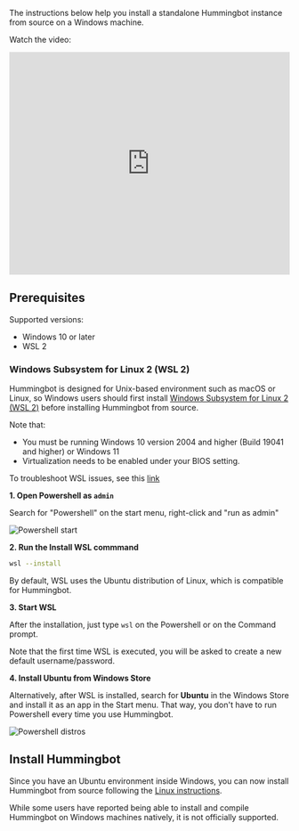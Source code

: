 The instructions below help you install a standalone Hummingbot instance from source on a Windows machine.

Watch the video:

<iframe style="width:100%; min-height:400px;" src="https://www.youtube.com/embed/i2Qb8vTLHbs" frameborder="0" allow="accelerometer; autoplay; encrypted-media; gyroscope; picture-in-picture" allowfullscreen></iframe>

## Prerequisites

Supported versions:

* Windows 10 or later
* WSL 2

### Windows Subsystem for Linux 2 (WSL 2)

Hummingbot is designed for Unix-based environment such as macOS or Linux, so Windows users should first install [Windows Subsystem for Linux 2 (WSL 2)](https://learn.microsoft.com/en-us/windows/wsl/install) before installing Hummingbot from source.

Note that:

- You must be running Windows 10 version 2004 and higher (Build 19041 and higher) or Windows 11
- Virtualization needs to be enabled under your BIOS setting.

To troubleshoot WSL issues, see this [link](https://learn.microsoft.com/en-us/windows/wsl/troubleshooting#installation-issues)

**1. Open Powershell as `admin`**

Search for "Powershell" on the start menu, right-click and "run as admin"

![Powershell start](/assets/img/wsl-powershell.png)

**2. Run the Install WSL commmand**

```bash
wsl --install
```

By default, WSL uses the Ubuntu distribution of Linux, which is compatible for Hummingbot.

**3. Start WSL**

After the installation, just type `wsl` on the Powershell or on the Command prompt.

Note that the first time WSL is executed, you will be asked to create a new default username/password.

**4. Install Ubuntu from Windows Store**

Alternatively, after WSL is installed, search for **Ubuntu** in the Windows Store and install it as an app in the Start menu. That way, you don't have to run Powershell every time you use Hummingbot.

![Powershell distros](/assets/img/wsl-distros.png)

## Install Hummingbot

Since you have an Ubuntu environment inside Windows, you can now install Hummingbot from source following the [Linux instructions](./linux.md).

While some users have reported being able to install and compile Hummingbot on Windows machines natively, it is not officially supported.

